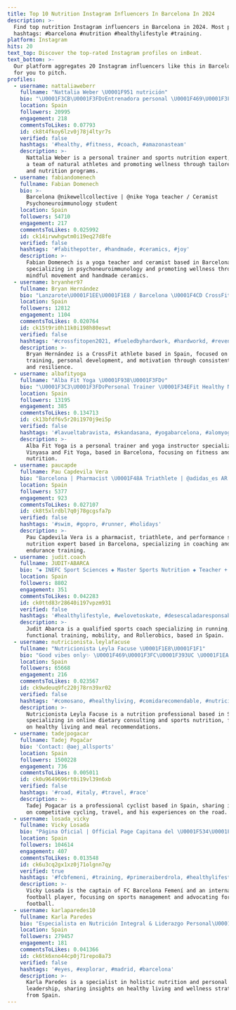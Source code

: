 ```yaml
---
title: Top 10 Nutrition Instagram Influencers In Barcelona In 2024
description: >-
  Find top nutrition Instagram influencers in Barcelona in 2024. Most popular
  hashtags: #barcelona #nutrition #healthylifestyle #training.
platform: Instagram
hits: 20
text_top: Discover the top-rated Instagram profiles on inBeat.
text_bottom: >-
  Our platform aggregates 20 Instagram influencers like this in Barcelona, Spain
  for you to pitch.
profiles:
  - username: nattaliaweberr
    fullname: "Nattalia Weber \U0001F951 nutrición"
    bio: "\U0001F3CB\U0001F3FD‍♀️Entrenadora personal \U0001F469\U0001F3FB‍\U0001F393Máster en nutrición deportiva \U0001F469\U0001F3FB‍⚕️Directora @amazonasteam_ +50 ATLETAS NATURALES \U0001F331 \U0001F95EDTO. prozis y protella: NATTALIA"
    location: Spain
    followers: 20995
    engagement: 218
    commentsToLikes: 0.07793
    id: ck8t4fkoy6lzv0j78j4ltyr7s
    verified: false
    hashtags: '#healthy, #fitness, #coach, #amazonasteam'
    description: >-
      Nattalia Weber is a personal trainer and sports nutrition expert, leading
      a team of natural athletes and promoting wellness through tailored fitness
      and nutrition programs.
  - username: fabiandomenech
    fullname: Fabian Domenech
    bio: >-
      Barcelona @nikewellcollective | @nike Yoga teacher / Ceramist
      Psychoneuroimmunology student
    location: Spain
    followers: 54710
    engagement: 217
    commentsToLikes: 0.025992
    id: ck14irwwhgwtm0i19eq27d8fe
    verified: false
    hashtags: '#fabithepotter, #handmade, #ceramics, #joy'
    description: >-
      Fabian Domenech is a yoga teacher and ceramist based in Barcelona,
      specializing in psychoneuroimmunology and promoting wellness through
      mindful movement and handmade ceramics.
  - username: bryanher97
    fullname: Bryan Hernández
    bio: "Lanzarote\U0001F1EE\U0001F1E8 / Barcelona \U0001F4CD CrossFit \U0001F3CB️ CAFD \U0001F938 \"Pasos pequeños pero firmes hacen fuerte el camino de un campeón\U0001F463\""
    location: Spain
    followers: 12812
    engagement: 1104
    commentsToLikes: 0.020764
    id: ck15t9ri0h11k0i198h80eswt
    verified: false
    hashtags: '#crossfitopen2021, #fueledbyhardwork, #hardworkd, #reventarabryan'
    description: >-
      Bryan Hernández is a CrossFit athlete based in Spain, focused on fitness
      training, personal development, and motivation through consistent effort
      and resilience.
  - username: albafityoga
    fullname: "Alba Fit Yoga \U0001F938\U0001F3FD‍♀️"
    bio: "\U0001F3C3\U0001F3FD‍♀️Personal Trainer \U0001F34EFit Healthy Nutrition \U0001F938\U0001F3FD‍♀️Rockstanga Vinyasa + Fit Yoga Teacher ⬇️+info \U0001F332@naturalbas ✉️albafityoga@gmail.com \U0001F4CDBarcelona"
    location: Spain
    followers: 13195
    engagement: 385
    commentsToLikes: 0.134713
    id: ck13bfdf6v5r20i1970j9ei5p
    verified: false
    hashtags: '#lavueltabravista, #skandasana, #yogabarcelona, #alomyogaday'
    description: >-
      Alba Fit Yoga is a personal trainer and yoga instructor specializing in
      Vinyasa and Fit Yoga, based in Barcelona, focusing on fitness and healthy
      nutrition.
  - username: paucapde
    fullname: Pau Capdevila Vera
    bio: "Barcelona | Pharmacist \U0001F48A Triathlete | @adidas_es AR BCN\U0001F3C3\U0001F3FD Master in Performance Sports Nutrition \U0001F4DA Entrenador Nacional\U0001F4C8 5k-14:52\U0001F53810k-31:28"
    location: Spain
    followers: 5377
    engagement: 923
    commentsToLikes: 0.027107
    id: ck8t5xlrdbl7q0j78gcgsfa7p
    verified: false
    hashtags: '#swim, #gopro, #runner, #holidays'
    description: >-
      Pau Capdevila Vera is a pharmacist, triathlete, and performance sports
      nutrition expert based in Barcelona, specializing in coaching and
      endurance training.
  - username: judit.coach
    fullname: JUDIT⚡️ABARCA
    bio: "◈ INEFC Sport Sciences ◈ Master Sports Nutrition ◈ Teacher + COACH: Running, functional training, mobility & Rollerobics @Powerslidebrand @nike ÚNETE\U0001F447"
    location: Spain
    followers: 8802
    engagement: 351
    commentsToLikes: 0.042283
    id: ck0ttd83r28640i197vpzm931
    verified: false
    hashtags: '#healthylifestyle, #welovetoskate, #desescaladaresponsable, #fase1'
    description: >-
      Judit Abarca is a qualified sports coach specializing in running,
      functional training, mobility, and Rollerobics, based in Spain.
  - username: nutricionista.leylafacuse
    fullname: "Nutricionista Leyla Facuse \U0001F1E8\U0001F1F1"
    bio: "Good vibes only✨ \U0001F469\U0001F3FC‍\U0001F393UC \U0001F1EA\U0001F1F8 Msc. Universitat de Barcelona(c) Asesoría online \U0001F469\U0001F3FC‍\U0001F4BB agenda AQUÍ ⬇️ ⚠️Info hist dest \U0001F3CB\U0001F3FC‍♂️ Dipl. Nutr. Deportiva UC"
    location: Spain
    followers: 65668
    engagement: 216
    commentsToLikes: 0.023567
    id: ck9wdeuq9fc220j78rn39xr02
    verified: false
    hashtags: '#comosano, #healthyliving, #comidarecomendable, #nutricionistas'
    description: >-
      Nutricionista Leyla Facuse is a nutrition professional based in Spain,
      specializing in online dietary consulting and sports nutrition, focusing
      on healthy living and meal recommendations.
  - username: tadejpogacar
    fullname: Tadej Pogačar
    bio: 'Contact: @aej_allsports'
    location: Spain
    followers: 1500228
    engagement: 736
    commentsToLikes: 0.005011
    id: ck0u9649696rt0i19vl39n6xb
    verified: false
    hashtags: '#road, #italy, #travel, #race'
    description: >-
      Tadej Pogacar is a professional cyclist based in Spain, sharing insights
      on competitive cycling, travel, and his experiences on the road.
  - username: losada_vicky
    fullname: Vicky Losada
    bio: "Página Oficial | Official Page Capitana del \U0001F534\U0001F535 @fcbfemeni Internacional con ⚽ @sefutbolfem Management \U0001F4BC @futplan_sports www.juntasvenceremos.com \U0001F30E"
    location: Spain
    followers: 104614
    engagement: 407
    commentsToLikes: 0.013548
    id: ck6u3cq2gx1xz0j71olgnn7qy
    verified: true
    hashtags: '#fcbfemeni, #training, #primeraiberdrola, #healthylifestyle'
    description: >-
      Vicky Losada is the captain of FC Barcelona Femení and an international
      football player, focusing on sports management and advocating for women's
      football.
  - username: karlaparedes10
    fullname: Karla Paredes
    bio: "Especialista en Nutrición Integral & Liderazgo Personal\U0001F9D8\U0001F3FC‍♀️ \U0001F9E0 #healthylifestyle \U0001F340 \U0001F4AB NC ♾️"
    location: Spain
    followers: 279457
    engagement: 181
    commentsToLikes: 0.041366
    id: ck6tk6xno44cp0j71repo8a73
    verified: false
    hashtags: '#eyes, #explorar, #madrid, #barcelona'
    description: >-
      Karla Paredes is a specialist in holistic nutrition and personal
      leadership, sharing insights on healthy living and wellness strategies
      from Spain.
---
```


